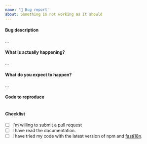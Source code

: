 ```yaml
---
name: '🐞 Bug report'
about: Something is not working as it should
---
```


#### Bug description

...

#### What is actually happening?

...

#### What do you expect to happen?

...

#### Code to reproduce

```js

```

#### Checklist

- [ ] I'm willing to submit a pull request
- [ ] I have read the documentation.
- [ ] I have tried my code with the latest version of npm and [fasti18n](https://github.com/fzn0x/fasti18n).
